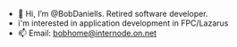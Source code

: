 - 👋 Hi, I’m @BobDaniells. Retired software developer.
- i'm interested in application development in FPC/Lazarus
- 📫 Email: bobhome@internode.on.net

<!---
BobDaniells/BobDaniells is a ✨ special ✨ repository because its `README.md` (this file) appears on your GitHub profile.
You can click the Preview link to take a look at your changes.
--->
